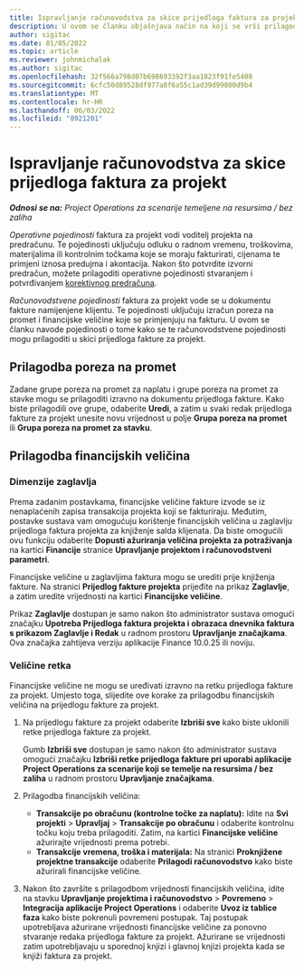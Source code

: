 ```yaml
---
title: Ispravljanje računovodstva za skice prijedloga faktura za projekt
description: U ovom se članku objašnjava način na koji se vrši prilagodba informacija povezanih s računovodstvom na skicu prijedloga fakture.
author: sigitac
ms.date: 01/05/2022
ms.topic: article
ms.reviewer: johnmichalak
ms.author: sigitac
ms.openlocfilehash: 32f566a798d07b698693392f3aa1823f91fe5408
ms.sourcegitcommit: 6cfc50d89528df977a8f6a55c1ad39d99800d9b4
ms.translationtype: MT
ms.contentlocale: hr-HR
ms.lasthandoff: 06/03/2022
ms.locfileid: "8921201"
---
```

# <a name="correct-the-accounting-on-draft-project-invoice-proposals"></a>Ispravljanje računovodstva za skice prijedloga faktura za projekt

_**Odnosi se na:** Project Operations za scenarije temeljene na resursima / bez zaliha_

*Operativne pojedinosti* faktura za projekt vodi voditelj projekta na predračunu. Te pojedinosti uključuju odluku o radnom vremenu, troškovima, materijalima ili kontrolnim točkama koje se moraju fakturirati, cijenama te primjeni iznosa predujma i akontacija. Nakon što potvrdite izvorni predračun, možete prilagoditi operativne pojedinosti stvaranjem i potvrđivanjem [korektivnog predračuna](../proforma-invoicing/corrective-invoices.md).

*Računovodstvene pojedinosti* faktura za projekt vode se u dokumentu fakture namijenjene klijentu. Te pojedinosti uključuju izračun poreza na promet i financijske veličine koje se primjenjuju na fakturu. U ovom se članku navode pojedinosti o tome kako se te računovodstvene pojedinosti mogu prilagoditi u skici prijedloga fakture za projekt.

## <a name="adjust-sales-tax"></a>Prilagodba poreza na promet

Zadane grupe poreza na promet za naplatu i grupe poreza na promet za stavke mogu se prilagoditi izravno na dokumentu prijedloga fakture. Kako biste prilagodili ove grupe, odaberite **Uredi**, a zatim u svaki redak prijedloga fakture za projekt unesite novu vrijednost u polje **Grupa poreza na promet** ili **Grupa poreza na promet za stavku**.

## <a name="adjust-financial-dimensions"></a>Prilagodba financijskih veličina

### <a name="header-dimensions"></a>Dimenzije zaglavlja

Prema zadanim postavkama, financijske veličine fakture izvode se iz nenaplaćenih zapisa transakcija projekta koji se fakturiraju. Međutim, postavke sustava vam omogućuju korištenje financijskih veličina u zaglavlju prijedloga faktura projekta za knjiženje salda klijenata. Da biste omogućili ovu funkciju odaberite **Dopusti ažuriranja veličina projekta za potraživanja** na kartici **Financije** stranice **Upravljanje projektom i računovodstveni parametri**.

Financijske veličine u zaglavljima faktura mogu se urediti prije knjiženja fakture. Na stranici **Prijedlog fakture projekta** prijeđite na prikaz **Zaglavlje**, a zatim uredite vrijednosti na kartici **Financijske veličine**.

Prikaz **Zaglavlje** dostupan je samo nakon što administrator sustava omogući značajku **Upotreba Prijedloga faktura projekta i obrazaca dnevnika faktura s prikazom Zaglavlje i Redak** u radnom prostoru **Upravljanje značajkama**. Ova značajka zahtijeva verziju aplikacije Finance 10.0.25 ili noviju.

### <a name="line-dimensions"></a>Veličine retka

Financijske veličine ne mogu se uređivati izravno na retku prijedloga fakture za projekt. Umjesto toga, slijedite ove korake za prilagodbu financijskih veličina na prijedlogu fakture za projekt.

1. Na prijedlogu fakture za projekt odaberite **Izbriši sve** kako biste uklonili retke prijedloga fakture za projekt.

    Gumb **Izbriši sve** dostupan je samo nakon što administrator sustava omogući značajku **Izbriši retke prijedloga fakture pri uporabi aplikacije Project Operations za scenarije koji se temelje na resursima / bez zaliha** u radnom prostoru **Upravljanje značajkama**.

2. Prilagodba financijskih veličina:

    - **Transakcije po obračunu (kontrolne točke za naplatu):** Idite na **Svi projekti** \> **Upravljaj** \> **Transakcije po obračunu** i odaberite kontrolnu točku koju treba prilagoditi. Zatim, na kartici **Financijske veličine** ažurirajte vrijednosti prema potrebi.
    - **Transakcije vremena, troška i materijala:** Na stranici **Proknjižene projektne transakcije** odaberite **Prilagodi računovodstvo** kako biste ažurirali financijske veličine.

3. Nakon što završite s prilagodbom vrijednosti financijskih veličina, idite na stavku **Upravljanje projektima i računovodstvo** \> **Povremeno** \> **Integracija aplikacije Project Operations** i odaberite **Uvoz iz tablice faza** kako biste pokrenuli povremeni postupak. Taj postupak upotrebljava ažurirane vrijednosti financijske veličine za ponovno stvaranje redaka prijedloga fakture za projekt. Ažurirane se vrijednosti zatim upotrebljavaju u sporednoj knjizi i glavnoj knjizi projekta kada se knjiži faktura za projekt.
